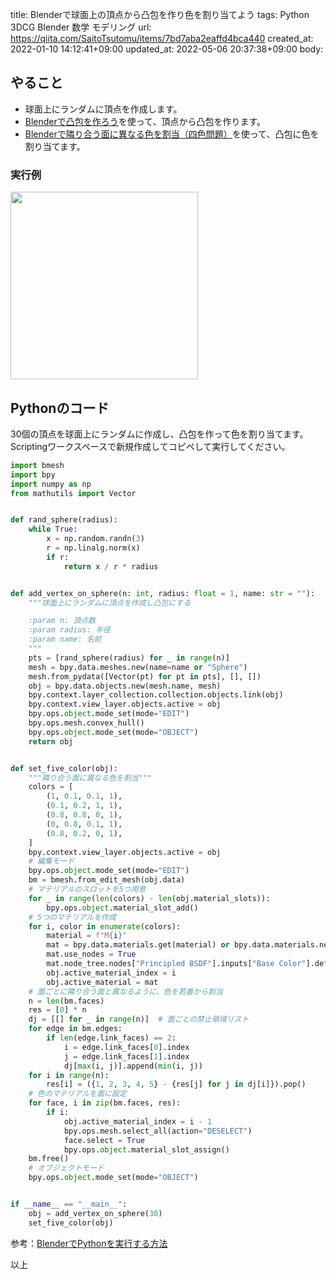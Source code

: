 title: Blenderで球面上の頂点から凸包を作り色を割り当てよう
tags: Python 3DCG Blender 数学 モデリング
url: https://qiita.com/SaitoTsutomu/items/7bd7aba2eaffd4bca440
created_at: 2022-01-10 14:12:41+09:00
updated_at: 2022-05-06 20:37:38+09:00
body:

## やること

- 球面上にランダムに頂点を作成します。
- [Blenderで凸包を作ろう](https://qiita.com/SaitoTsutomu/items/fae863598c5110a5c8d4)を使って、頂点から凸包を作ります。
- [Blenderで隣り合う面に異なる色を割当（四色問題）](https://qiita.com/SaitoTsutomu/items/8def3fb4b99f8520b6ed)を使って、凸包に色を割り当てます。

### 実行例

<img src="https://qiita-image-store.s3.ap-northeast-1.amazonaws.com/0/13955/8eeb63d7-9acd-9af4-d1b9-83acc4dd9e2e.jpeg" width="300">

## Pythonのコード

30個の頂点を球面上にランダムに作成し、凸包を作って色を割り当てます。
Scriptingワークスペースで新規作成してコピペして実行してください。

```py
import bmesh
import bpy
import numpy as np
from mathutils import Vector


def rand_sphere(radius):
    while True:
        x = np.random.randn(3)
        r = np.linalg.norm(x)
        if r:
            return x / r * radius


def add_vertex_on_sphere(n: int, radius: float = 1, name: str = ""):
    """球面上にランダムに頂点を作成し凸包にする

    :param n: 頂点数
    :param radius: 半径
    :param name: 名前
    """
    pts = [rand_sphere(radius) for _ in range(n)]
    mesh = bpy.data.meshes.new(name=name or "Sphere")
    mesh.from_pydata([Vector(pt) for pt in pts], [], [])
    obj = bpy.data.objects.new(mesh.name, mesh)
    bpy.context.layer_collection.collection.objects.link(obj)
    bpy.context.view_layer.objects.active = obj
    bpy.ops.object.mode_set(mode="EDIT")
    bpy.ops.mesh.convex_hull()
    bpy.ops.object.mode_set(mode="OBJECT")
    return obj


def set_five_color(obj):
    """隣り合う面に異なる色を割当"""
    colors = [
        (1, 0.1, 0.1, 1),
        (0.1, 0.2, 1, 1),
        (0.8, 0.8, 0, 1),
        (0, 0.8, 0.1, 1),
        (0.8, 0.2, 0, 1),
    ]
    bpy.context.view_layer.objects.active = obj
    # 編集モード
    bpy.ops.object.mode_set(mode="EDIT")
    bm = bmesh.from_edit_mesh(obj.data)
    # マテリアルのスロットを5つ用意
    for _ in range(len(colors) - len(obj.material_slots)):
        bpy.ops.object.material_slot_add()
    # 5つのマテリアルを作成
    for i, color in enumerate(colors):
        material = f"M{i}"
        mat = bpy.data.materials.get(material) or bpy.data.materials.new(name=material)
        mat.use_nodes = True
        mat.node_tree.nodes["Principled BSDF"].inputs["Base Color"].default_value = color
        obj.active_material_index = i
        obj.active_material = mat
    # 面ごとに隣り合う面と異なるように、色を若番から割当
    n = len(bm.faces)
    res = [0] * n
    dj = [[] for _ in range(n)]  # 面ごとの禁止領域リスト
    for edge in bm.edges:
        if len(edge.link_faces) == 2:
            i = edge.link_faces[0].index
            j = edge.link_faces[1].index
            dj[max(i, j)].append(min(i, j))
    for i in range(n):
        res[i] = ({1, 2, 3, 4, 5} - {res[j] for j in dj[i]}).pop()
    # 色のマテリアルを面に設定
    for face, i in zip(bm.faces, res):
        if i:
            obj.active_material_index = i - 1
            bpy.ops.mesh.select_all(action="DESELECT")
            face.select = True
            bpy.ops.object.material_slot_assign()
    bm.free()
    # オブジェクトモード
    bpy.ops.object.mode_set(mode="OBJECT")


if __name__ == "__main__":
    obj = add_vertex_on_sphere(30)
    set_five_color(obj)
```

参考：[BlenderでPythonを実行する方法](https://qiita.com/SaitoTsutomu/items/cec67381a8789b40e377)

以上


